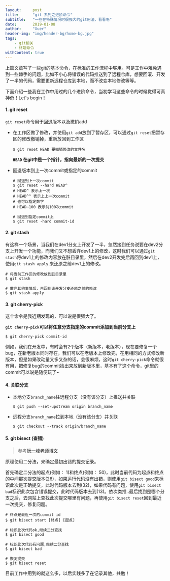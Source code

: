 ```yaml
---
layout:     post
title:      "git 系列之进阶命令"
subtitle:   "一些在特殊情况时很强大的git用法，看看咯"
date:       2019-01-08
author:     "Xuer"
header-img: "img/header-bg/home-bg.jpg"
tags:
    - git相关
    - 终端命令
withContent: true
---
```


上篇文章写了一些git的基本命令，在标准的工作流程中够用。可是工作中难免遇到一些棘手的问题，比如不小心将错误的代码推送到了远程仓库，想要回滚、开发了一半的代码，需要更新远程仓库到本地，而不改变本地修改等等。

下面介绍一些我在工作中用过的几个进阶命令，当初学习这些命令的时候觉得可真神奇！Let's begin！

#### 1. git reset

`git reset`命令用于回退版本以及撤销add

* 在工作区做了修改，并使用`git add`放到了暂存区，可以通过`git reset`把暂存区的修改撤销掉，重新放回到工作区

    ```shell
    $ git reset HEAD 要撤销修改的文件名
    ```
    
    **`HEAD` 在git中是一个指针，指向最新的一次提交**
    
* 回退版本到上一次commit或指定的commit

    ```shell
    # 回退到上一次commit
    $ git reset --hard HEAD^
    # HEAD^ 表示上一次
    # HEAD^^ 表示上上一次commit
    # 也可以指定数字 
    # HEAD~100 表示前100次commit 
    
    # 回退到指定commit上
    $ git reset -hard commit-id
    ```
    
#### 2. git stash

有这样一个场景，当我们在dev1分支上开发了一半，忽然接到任务说要在dev2分支上开发一个功能，而我们又不想丢弃dev1上的修改，这时我们可以通过`git stash`将dev1上的修改内容放在脏目录里，然后在dev2开发完后再回到dev1上，使用`git stash apply` 来还原之前dev1上的修改。

```shell
# 将当前工作区的修改放到脏目录里
$ git stash

# 做完其他事情后，再回到该开发分支还原之前的修改
$ git stash apply
```

#### 3. git cherry-pick

这个命令是我近期发现的，可以说是很强大了。

**`git cherry-pick`可以将任意分支指定的commit添加到当前分支上**

```shell
$ git cherry-pick commit-id
```

例如，我们在开发中，有时会有2个版本（新版本，老版本），现在要修复一个bug，在新老版本同时存在，我们可以在老版本上修改完，在用相同的方式修改新版本，但是如果改动量又多又杂的话，会很麻烦，这时`git cherry-pick`命令就很有用，把修复bug的commit捡出来放到新版本里，基本有了这个命令，git里的commit可以说是随便玩了~

#### 4. 关联分支

* 本地分支`branch_name`往远程分支（没有该分支）上推送并关联

    ```shell
    $ git push --set-upstream origin branch_name
    ```

* 远程分支`branch_name`拉到本地（没有该分支）并关联

    ```shell
    $ git checkout --track origin/branch_name
    ```

#### 5. git bisect (查错)

> 参考[阮一峰老师博文](http://www.ruanyifeng.com/blog/2018/12/git-bisect.html)

原理使用二分法，来确定最初出错的提交记录。

首先确定二分法的起点(例如： 1)和终点(例如： 50)，此时当前代码为起点和终点的中间那次提交版本(26)，如果运行代码没有出错，则使用`git bisect good`来标识此次是正确提交，此时代码版本去到(32)，如果代码有问题，使用`git bisect bad`标识此次包含错误提交，此时代码版本去到(13)。依次类推..最后找到是哪个分支之后，去网站上查找此次提交哪里有问题，再使用`git bisect reset`回到最近一次提交，修复问题。

```shell
# 终点是最近一次的commit id
$ git bisect start [终点] [起点]

# 标识此次代码ok,继续二分查找
$ git bisect good

# 标识此次代码有问题,继续二分查找
$ git bisect bad

# 恢复提交
$ git bisect reset
```




目前工作中用到的就这么多，以后实践多了在记录其他，共勉！

